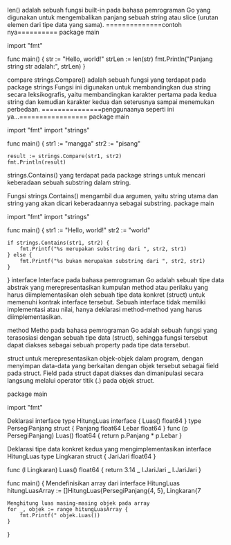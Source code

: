 len() adalah sebuah fungsi built-in pada bahasa pemrograman Go yang digunakan untuk mengembalikan panjang sebuah string atau slice (urutan elemen dari tipe data yang sama).
==============contoh nya==========
package main

import "fmt"

func main() {
str := "Hello, world!"
strLen := len(str)
fmt.Println("Panjang string str adalah:", strLen)
}

compare
strings.Compare() adalah sebuah fungsi yang terdapat pada package strings
Fungsi ini digunakan untuk membandingkan dua string secara leksikografis, yaitu membandingkan karakter pertama pada kedua string dan kemudian karakter kedua dan seterusnya sampai menemukan perbedaan.
===============penggunaanya seperti ini ya...=================
package main

import "fmt"
import "strings"

func main() {
str1 := "mangga"
str2 := "pisang"

    result := strings.Compare(str1, str2)
    fmt.Println(result)

strings.Contains() yang terdapat pada package strings untuk mencari keberadaan sebuah substring dalam string.

Fungsi strings.Contains() mengambil dua argumen, yaitu string utama dan string yang akan dicari keberadaannya sebagai substring.
package main

import "fmt"
import "strings"

func main() {
str1 := "Hello, world!"
str2 := "world"

    if strings.Contains(str1, str2) {
        fmt.Printf("%s merupakan substring dari ", str2, str1)
    } else {
        fmt.Printf("%s bukan merupakan substring dari ", str2, str1)
    }

}
interface
Interface pada bahasa pemrograman Go adalah sebuah tipe data abstrak yang merepresentasikan kumpulan method atau perilaku yang harus diimplementasikan oleh sebuah tipe data konkret (struct) untuk memenuhi kontrak interface tersebut. Sebuah interface tidak memiliki implementasi atau nilai, hanya deklarasi method-method yang harus diimplementasikan.

method
Metho pada bahasa pemrograman Go adalah sebuah fungsi yang terasosiasi dengan sebuah tipe data (struct), sehingga fungsi tersebut dapat diakses sebagai sebuah property pada tipe data tersebut.

struct
untuk merepresentasikan objek-objek dalam program, dengan menyimpan data-data yang berkaitan dengan objek tersebut sebagai field pada struct. Field pada struct dapat diakses dan dimanipulasi secara langsung melalui operator titik (.) pada objek struct.

package main

import "fmt"

Deklarasi interface
type HitungLuas interface {
Luas() float64
}
type PersegiPanjang struct {
Panjang float64
Lebar float64
}
func (p PersegiPanjang) Luas() float64 {
return p.Panjang \* p.Lebar
}

Deklarasi tipe data konkret kedua yang mengimplementasikan interface HitungLuas
type Lingkaran struct {
JariJari float64
}

func (l Lingkaran) Luas() float64 {
return 3.14 _ l.JariJari _ l.JariJari
}

func main() {
Mendefinisikan array dari interface HitungLuas
hitungLuasArray := []HitungLuas{PersegiPanjang{4, 5}, Lingkaran{7

    Menghitung luas masing-masing objek pada array
    for _, objek := range hitungLuasArray {
        fmt.Printf(" objek.Luas())
    }

}
